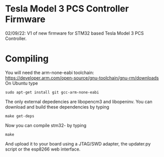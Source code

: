 # Tesla Model 3 PCS Controller Firmware
02/09/22: V1 of new firmware for STM32 based Tesla Model 3 PCS Controller.

# Compiling
You will need the arm-none-eabi toolchain: https://developer.arm.com/open-source/gnu-toolchain/gnu-rm/downloads
On Ubuntu type

`sudo apt-get install git gcc-arm-none-eabi`

The only external depedencies are libopencm3 and libopeninv. You can download and build these dependencies by typing

`make get-deps`

Now you can compile stm32-<yourname> by typing

`make`

And upload it to your board using a JTAG/SWD adapter, the updater.py script or the esp8266 web interface.


